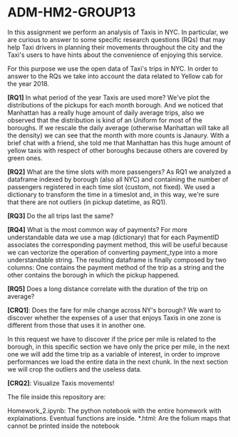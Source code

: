 # ADM-HM2-GROUP13
In this assignment we perform an analysis of Taxis in NYC. In particular, we are curious to answer to some specific research questions (RQs) that may help Taxi drivers in planning their movements throughout the city and the Taxi's users to have hints about the convenience of enjoying this service.

For this purpose we use the open data of Taxi's trips in NYC. In order to answer to the RQs we take into account the data related to Yellow cab for the year 2018.

__[RQ1]__ In what period of the year Taxis are used more? We've plot the distributions of the pickups for each month borough. And we noticed that Manhattan has a really huge amount of daily average trips, also we observed that the distribution is kind of an Uniform for most of the boroughs.
If we rescale the daily average (otherwise Manhattan will take all the density) we can see that the month with more counts is Janaury.
With a brief chat with a friend, she told me that Manhattan has this huge amount of yellow taxis with respect of other boroughs because others are covered by green ones.

__[RQ2]__ What are the time slots with more passengers? As RQ1 we analyzed a dataframe indexed by borough (also all NYC) and containing the number of passengers registered in each time slot (custom, not fixed). We used a dictionary to transform the time in a timeslot and, in this way, we're sure that there are not outliers (in pickup datetime, as RQ1).

__[RQ3]__ Do the all trips last the same?

__[RQ4]__ What is the most common way of payments? For more understandable data we use a map (dictionary) that for each PaymentID associates the corresponding payment method, this will be useful because we can vectorize the operation of converting payment_type into a more understandable string.
The resulting dataframe is finally composed by two columns: One contains the payment method of the trip as a string and the other contains the borough in which the pickup happened.

__[RQ5]__ Does a long distance correlate with the duration of the trip on average? 

__[CRQ1]__: Does the fare for mile change across NY's borough? We want to discover whether the expenses of a user that enjoys Taxis in one zone is different from those that uses it in another one. 

In this request we have to discover if the price per mile is related to the borough, in this specific section we have only the price per mile, in the next one we will add the time trip as a variable of interest, in order to improve performances we load the entire data in the next chunk. In the next section we will crop the outliers and the useless data.

__[CRQ2]__: Visualize Taxis movements! 

The file inside this repository are:

Homework_2.ipynb: The python notebook with the entire homework with explainations. Eventual functions are inside.
*.html: Are the folium maps that cannot be printed inside the notebook

